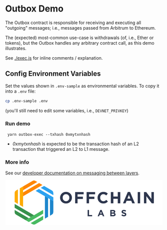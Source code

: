 # Outbox Demo

The Outbox contract is responsible for receiving and executing all "outgoing" messages; i.e., messages passed from Arbitrum to Ethereum.

The (expected) most-common use-case is withdrawals (of, i.e., Ether or tokens), but the Outbox handles any arbitrary contract call, as this demo illustrates.

See [./exec.js](./scripts/exec.js) for inline comments / explanation.

## Config Environment Variables

Set the values shown in `.env-sample` as environmental variables. To copy it into a `.env` file:

```bash
cp .env-sample .env
```

(you'll still need to edit some variables, i.e., `DEVNET_PRIVKEY`)

### Run demo

```
 yarn outbox-exec --txhash 0xmytxnhash
```

- _0xmytxnhash_ is expected to be the transaction hash of an L2 transaction that triggered an L2 to L1 message.

### More info

See our [developer documentation on messaging between layers](https://developer.offchainlabs.com/docs/l1_l2_messages).

<p align="center"><img src="../../assets/offchain_labs_logo.png" width="600"></p>

